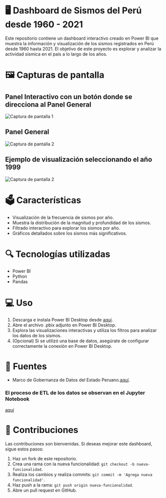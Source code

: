 # 🖥️ Dashboard de Sismos del Perú desde 1960 - 2021
Este repositorio contiene un dashboard interactivo creado en Power BI que muestra la información y visualización de los sismos registrados en Perú desde 1960 hasta 2021. El objetivo de este proyecto es explorar y analizar la actividad sísmica en el país a lo largo de los años.

# 🖼️ Capturas de pantalla
 ## Panel Interactivo con un botón donde se direcciona al Panel General
![Captura de pantalla 1](https://github.com/martinushinahu/Analisis-Sismos-Peru/blob/master/dashboard/panel.png)

 ## Panel General
![Captura de pantalla 2](https://github.com/martinushinahu/Analisis-Sismos-Peru/blob/master/dashboard/total.png)

 ## Ejemplo de visualización seleccionando el año 1999
![Captura de pantalla 2](https://github.com/martinushinahu/Analisis-Sismos-Peru/blob/master/dashboard/1999%20--.png)

# 🗳️ Características

- Visualización de la frecuencia de sismos por año.
- Muestra la distribución de la magnitud y profundidad de los sismos.
- Filtrado interactivo para explorar los sismos por año.
- Gráficos detallados sobre los sismos más significativos.

# 🔍 Tecnologías utilizadas

- Power BI
- Python
- Pandas

# 💻 Uso

1. Descarga e instala Power BI Desktop desde [aquí](https://powerbi.microsoft.com/es-es/desktop/).
2. Abre el archivo .pbix adjunto en Power BI Desktop.
3. Explora las visualizaciones interactivas y utiliza los filtros para analizar los datos de los sismos.
4. (Opcional) Si se utilizó una base de datos, asegúrate de configurar correctamente la conexión en Power BI Desktop.

# 📰 Fuentes
- Marco de Gobernanza de Datos del Estado Peruano.[aquí](https://www.datosabiertos.gob.pe/dataset/catalogo-sismico-1960-2021-igp).

### El proceso de ETL de los datos se observan en el Jupyter Notebook
[aquí](https://github.com/martinushinahu/Analisis-Sismos-Peru/blob/master/sismo_data.ipynb)

# 👥 Contribuciones

Las contribuciones son bienvenidas. Si deseas mejorar este dashboard, sigue estos pasos:

1. Haz un fork de este repositorio.
2. Crea una rama con la nueva funcionalidad: `git checkout -b nueva-funcionalidad`.
3. Realiza los cambios y realiza commits: `git commit -m 'Agrega nueva funcionalidad'`.
4. Haz push a la rama: `git push origin nueva-funcionalidad`.
5. Abre un pull request en GitHub.
